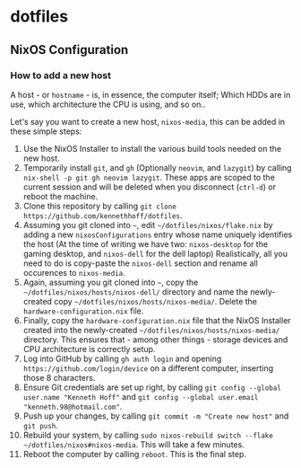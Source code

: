 # dotfiles

## NixOS Configuration

### How to add a new host

A host - or `hostname` - is, in essence, the computer itself; Which HDDs are in use, which architecture the CPU is using, and so on..

Let's say you want to create a new host, `nixos-media`, this can be added in these simple steps:

1. Use the NixOS Installer to install the various build tools needed on the new host.
2. Temporarily install `git`, and `gh` (Optionally `neovim`, and `lazygit`) by calling `nix-shell -p git gh neovim lazygit`. These apps are scoped to the current session and will be deleted when you disconnect (`ctrl-d`) or reboot the machine.
3. Clone this repository by calling `git clone https://github.com/kennethhoff/dotfiles`.
4. Assuming you git cloned into `~`, edit `~/dotfiles/nixos/flake.nix` by adding a new `nixosConfigurations` entry whose name uniquely identifies the host (At the time of writing we have two: `nixos-desktop` for the gaming desktop, and `nixos-dell` for the dell laptop)
   Realistically, all you need to do is copy-paste the `nixos-dell` section and rename all occurences to `nixos-media`.
5. Again, assuming you git cloned into `~`, copy the `~/dotfiles/nixos/hosts/nixos-dell/` directory and name the newly-created copy `~/dotfiles/nixos/hosts/nixos-media/`. Delete the `hardware-configuration.nix` file.
6. Finally, copy the `hardware-configuration.nix` file that the NixOS Installer created into the newly-created `~/dotfiles/nixos/hosts/nixos-media/` directory. This ensures that - among other things - storage devices and CPU architecture is correctly setup.
7. Log into GitHub by calling `gh auth login` and opening `https://github.com/login/device` on a different computer, inserting those 8 characters.
8. Ensure Git credentials are set up right, by calling `git config --global user.name "Kenneth Hoff"` and `git config --global user.email "kenneth.98@hotmail.com"`.
9. Push up your changes, by calling `git commit -m "Create new host"` and `git push`.
10. Rebuild your system, by calling `sudo nixos-rebuild switch --flake ~/dotfiles/nixos#nixos-media`. This will take a few minutes.
11. Reboot the computer by calling `reboot`. This is the final step.

